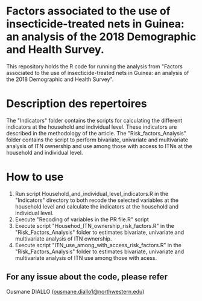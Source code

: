 # Factors associated to the use of insecticide-treated nets in Guinea: an analysis of the 2018 Demographic and Health Survey.

This repository holds the R code for running the analysis from "Factors associated to the use of insecticide-treated nets in Guinea: an analysis of the 2018 Demographic and Health Survey".

# Description des repertoires

The "Indicators" folder contains the scripts for calculating the different indicators at the household and individual level. These indicators are described in the methodology of the article.
The "Risk_factors_Analysis" folder contains the script to perform bivariate, univariate and multivariate analysis of ITN ownership and use among those with access to ITNs at the household and individual level.

# How to use
1. Run script Household_and_individual_level_indicators.R in the "Indicators" directory to both recode the selected variables at the household level and calculate the indicators at the household and individual level.
2. Execute "Recoding of variables in the PR file.R" script
3. Execute script "Househod_ITN_ownership_risk_factors.R" in the "Risk_Factors_Analysis" folder to estimates bivariate, univariate and multivariate analysis of ITN ownership.
4. Execute script "ITN_use_among_with_access_risk_factors.R" in the "Risk_Factors_Analysis" folder to estimates bivariate, univariate and multivariate analysis of ITN use among those with acess.


## For any issue about the code, please refer

Ousmane DIALLO (ousmane.diallo1@northwestern.edu)

